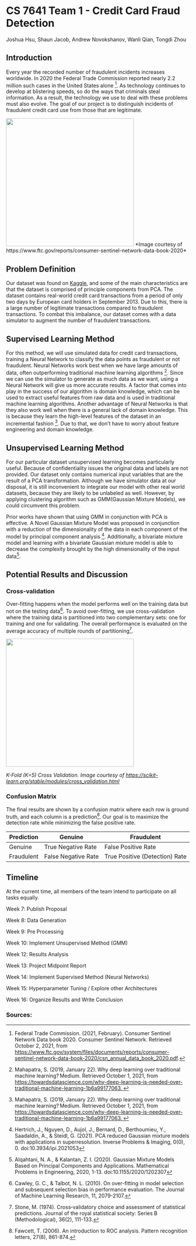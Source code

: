 # CS 7641 Team 1 - Credit Card Fraud Detection
Joshua Hsu, Shaun Jacob, Andrew Novokshanov, Wanli Qian, Tongdi Zhou

## Introduction 

Every year the recorded number of fraudulent incidents increases worldwide. In 2020 the Federal Trade Commission reported nearly 2.2 million such cases in the United States alone [^fn1]. As technology continues to develop at blistering speeds, so do the ways that criminals steal information. As a result, the technology we use to deal with these problems must also evolve. The goal of our project is to distinguish incidents of fraudulent credit card use from those that are legitimate.

<img src="https://www.ftc.gov/sites/default/files/u544718/explore-data-consumer-sentinel-jan-2021.jpg" width="350"/>
*Image courtesy of https://www.ftc.gov/reports/consumer-sentinel-network-data-book-2020*


## Problem Definition

Our dataset was found on [Kaggle](https://www.kaggle.com/mlg-ulb/creditcardfraud), and some of the main characteristics are that the dataset is comprised of principle components from PCA. The dataset contains real-world credit card transactions from a period of only two days by European card holders in September 2013. Due to this, there is a large number of legitimate transactions compared to fraudulent transactions. To combat this imbalance, our dataset comes with a data simulator to augment the number of fraudulent transactions.



## Supervised Learning Method

For this method, we will use simulated data for credit card transactions, training a Neural Network to classify the data points as fraudulent or not fraudulent. Neural Networks work best when we have large amounts of data, often outperforming traditional machine learning algorithms [^fn2]. Since we can use the simulator to generate as much data as we want, using a Neural Network will give us more accurate results. A factor that comes into play in the success of our algorithm is domain knowledge, which can be used to extract useful features from raw data and is used in traditional machine learning algorithms. Another advantage of Neural Networks is that they also work well when there is a general lack of domain knowledge. This is because they learn the high-level features of the dataset in an incremental fashion [^fn2]. Due to that, we don’t have to worry about feature engineering and domain knowledge.



## Unsupervised Learning Method

For our particular dataset unsupervised learning becomes particularly useful. Because of confidentiality issues the original data and labels are not provided. Our dataset only contains numerical input variables that are the result of a PCA transformation. Although we have simulator data at our disposal, it is still inconvenient to integrate our model with other real world datasets, because they are likely to be unlabeled as well. However, by applying clustering algorithm such as GMM(Gaussian Mixture Models), we could circumvent this problem. 

Prior works have shown that using GMM in conjunction with PCA is effective. A Novel Gaussian Mixture Model was proposed in conjunction with a reduction of the dimensionality of the data in each component of the model by principal component analysis [^fn3]. Additionally, a bivariate mixture model and learning with a bivariate Gaussian mixture model is able to decrease the complexity brought by the high dimensionality of the input data[^fn4].



## Potential Results and Discussion 

### Cross-validation 

Over-fitting happens when the model performs well on the training data but not on the testing data[^fn5]. To avoid over-fitting, we use cross-validation where the training data is partitioned into two complementary sets: one for training and one for validating. The overall performance is evaluated on the average accuracy of multiple rounds of partitioning[^fn6].
  
  <img src="https://scikit-learn.org/stable/_images/grid_search_cross_validation.png" width="350"/>
  
  *K-Fold (K=5) Cross Validation. Image courtesy of https://scikit-learn.org/stable/modules/cross_validation.html*

### Confusion Matrix 

The final results are shown by a confusion matrix where each row is ground truth, and each column is a prediction[^fn7]. Our goal is to maximize the detection rate while minimizing the false positive rate. 


| Prediction  | Genuine             | Fraudulent                     | 
|-------------|---------------------|--------------------------------| 
|  Genuine    | True Negative Rate  | False Positive Rate            | 
|  Fraudulent | False Negative Rate | True Positive (Detection) Rate | 



## Timeline

At the current time, all members of the team intend to participate on all tasks equally.

Week 7:   Publish Proposal

Week 8:   Data Generation

Week 9:   Pre Processing

Week 10:  Implement Unsupervised Method (GMM)

Week 12:  Results Analysis

Week 13:  Project Midpoint Report

Week 14:  Implement Supervised Method (Neural Networks)

Week 15:  Hyperparameter Tuning / Explore other Architectures

Week 16:  Organize Results and Write Conclusion

### Sources:

[^fn1]: Federal Trade Commission. (2021, February). Consumer Sentinel Network Data book 2020. Consumer Sentinel Network. Retrieved October 2, 2021, from https://www.ftc.gov/system/files/documents/reports/consumer-sentinel-network-data-book-2020/csn_annual_data_book_2020.pdf. 

[^fn2]: Mahapatra, S. (2019, January 22). Why deep learning over traditional machine learning? Medium. Retrieved October 1, 2021, from https://towardsdatascience.com/why-deep-learning-is-needed-over-traditional-machine-learning-1b6a99177063. 

[^fn3]: Hertrich, J., Nguyen, D., Aujol, J., Bernard, D., Berthoumieu, Y., Saadaldin, A., & Steidl, G. (2021). PCA reduced Gaussian mixture models with applications in superresolution. Inverse Problems & Imaging, 0(0), 0. doi:10.3934/ipi.2021053 

[^fn4]: Alqahtani, N. A., & Kalantan, Z. I. (2020). Gaussian Mixture Models Based on Principal Components and Applications. Mathematical Problems in Engineering, 2020, 1-13. doi:10.1155/2020/1202307

[^fn5]: Cawley, G. C., & Talbot, N. L. (2010). On over-fitting in model selection and subsequent selection bias in performance evaluation. The Journal of Machine Learning Research, 11, 2079-2107. 

[^fn6]: Stone, M. (1974). Cross‐validatory choice and assessment of statistical predictions. Journal of the royal statistical society: Series B (Methodological), 36(2), 111-133. 

[^fn7]: Fawcett, T. (2006). An introduction to ROC analysis. Pattern recognition letters, 27(8), 861-874.

